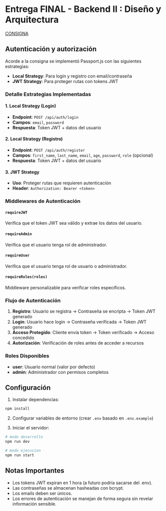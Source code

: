 # Entrega FINAL - Backend II : Diseño y Arquitectura

[CONSIGNA](CONSIGNA.md)

## Autenticación y autorización

Acorde a la consigna se implementó Passport.js con las siguientes estrategias:

- **Local Strategy**: Para login y registro con email/contraseña
- **JWT Strategy**: Para proteger rutas con tokens JWT

### Detalle Estrategias Implementadas

#### 1. **Local Strategy (Login)**

- **Endpoint**: `POST /api/auth/login`
- **Campos**: `email`, `password`
- **Respuesta**: Token JWT + datos del usuario

#### 2. **Local Strategy (Registro)**

- **Endpoint**: `POST /api/auth/register`
- **Campos**: `first_name`, `last_name`, `email`, `age`, `password`, `role` (opcional)
- **Respuesta**: Token JWT + datos del usuario

#### 3. **JWT Strategy**

- **Uso**: Proteger rutas que requieren autenticación
- **Header**: `Authorization: Bearer <token>`

### Middlewares de Autenticación

#### `requireJWT`

Verifica que el token JWT sea válido y extrae los datos del usuario.

#### `requireAdmin`

Verifica que el usuario tenga rol de administrador.

#### `requireUser`

Verifica que el usuario tenga rol de usuario o administrador.

#### `requireRoles(roles)`

Middleware personalizable para verificar roles específicos.

### Flujo de Autenticación

1. **Registro**: Usuario se registra → Contraseña se encripta → Token JWT generado
2. **Login**: Usuario hace login → Contraseña verificada → Token JWT generado
3. **Acceso Protegido**: Cliente envía token → Token verificado → Acceso concedido
4. **Autorización**: Verificación de roles antes de acceder a recursos

### Roles Disponibles

- **user**: Usuario normal (valor por defecto)
- **admin**: Administrador con permisos completos

## Configuración

1. Instalar dependencias:

```bash
npm install
```

2. Configurar variables de entorno (crear `.env` basado en `.env.example`)

3. Iniciar el servidor:

```bash
# modo desarrollo
npm run dev

# modo ejecucion
npm run start
```

## Notas Importantes

- Los tokens JWT expiran en 1 hora (a futuro podría sacarse del .env).
- Las contraseñas se almacenan hasheadas con bcrypt.
- Los emails deben ser únicos.
- Los errores de autenticación se manejan de forma segura sin revelar información sensible.
